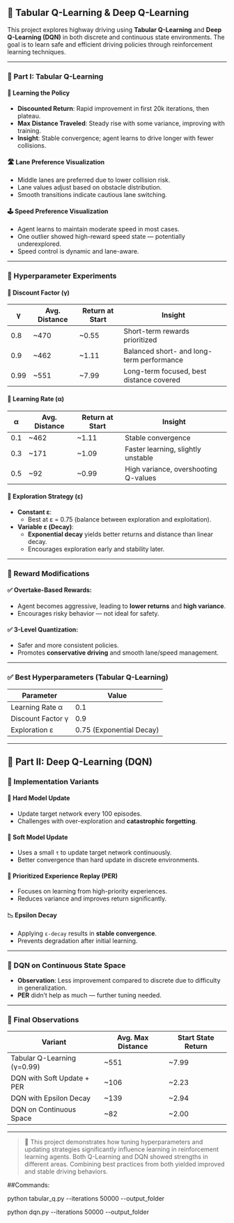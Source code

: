 ## 📄 Tabular Q-Learning & Deep Q-Learning

This project explores highway driving using **Tabular Q-Learning** and **Deep Q-Learning (DQN)** in both discrete and continuous state environments. The goal is to learn safe and efficient driving policies through reinforcement learning techniques.

---

### 🔹 Part I: Tabular Q-Learning

#### 🚗 Learning the Policy
- **Discounted Return**: Rapid improvement in first 20k iterations, then plateau.
- **Max Distance Traveled**: Steady rise with some variance, improving with training.
- **Insight**: Stable convergence; agent learns to drive longer with fewer collisions.

#### 🛣️ Lane Preference Visualization
- Middle lanes are preferred due to lower collision risk.
- Lane values adjust based on obstacle distribution.
- Smooth transitions indicate cautious lane switching.

#### 🕹️ Speed Preference Visualization
- Agent learns to maintain moderate speed in most cases.
- One outlier showed high-reward speed state — potentially underexplored.
- Speed control is dynamic and lane-aware.

---

### 🔁 Hyperparameter Experiments

#### 🔸 Discount Factor (γ)
| γ     | Avg. Distance | Return at Start | Insight                                   |
|-------|---------------|------------------|--------------------------------------------|
| 0.8   | ~470          | ~0.55            | Short-term rewards prioritized              |
| 0.9   | ~462          | ~1.11            | Balanced short- and long-term performance   |
| 0.99  | ~551          | ~7.99            | Long-term focused, best distance covered    |

#### 🔸 Learning Rate (α)
| α     | Avg. Distance | Return at Start | Insight                              |
|-------|---------------|------------------|---------------------------------------|
| 0.1   | ~462          | ~1.11            | Stable convergence                    |
| 0.3   | ~171          | ~1.09            | Faster learning, slightly unstable    |
| 0.5   | ~92           | ~0.99            | High variance, overshooting Q-values |

#### 🔸 Exploration Strategy (ε)
- **Constant ε**:
  - Best at ε = 0.75 (balance between exploration and exploitation).
- **Variable ε (Decay)**:
  - **Exponential decay** yields better returns and distance than linear decay.
  - Encourages exploration early and stability later.

---

### 🧪 Reward Modifications

#### ✅ Overtake-Based Rewards:
- Agent becomes aggressive, leading to **lower returns** and **high variance**.
- Encourages risky behavior — not ideal for safety.

#### ✅ 3-Level Quantization:
- Safer and more consistent policies.
- Promotes **conservative driving** and smooth lane/speed management.

---

### ✅ Best Hyperparameters (Tabular Q-Learning)

| Parameter        | Value                    |
|------------------|--------------------------|
| Learning Rate α  | 0.1                      |
| Discount Factor γ| 0.9                      |
| Exploration ε    | 0.75 (Exponential Decay) |

---

## 🤖 Part II: Deep Q-Learning (DQN)

### 🧱 Implementation Variants

#### 🧊 Hard Model Update
- Update target network every 100 episodes.
- Challenges with over-exploration and **catastrophic forgetting**.

#### 🌊 Soft Model Update
- Uses a small `τ` to update target network continuously.
- Better convergence than hard update in discrete environments.

#### 🧠 Prioritized Experience Replay (PER)
- Focuses on learning from high-priority experiences.
- Reduces variance and improves return significantly.

#### 📉 Epsilon Decay
- Applying `ε-decay` results in **stable convergence**.
- Prevents degradation after initial learning.

---

### 🧪 DQN on Continuous State Space

- **Observation**: Less improvement compared to discrete due to difficulty in generalization.
- **PER** didn’t help as much — further tuning needed.

---

### 🏁 Final Observations

| Variant                       | Avg. Max Distance | Start State Return |
|-------------------------------|-------------------|--------------------|
| Tabular Q-Learning (γ=0.99)   | ~551              | ~7.99              |
| DQN with Soft Update + PER    | ~106              | ~2.23              |
| DQN with Epsilon Decay        | ~139              | ~2.94              |
| DQN on Continuous Space       | ~82               | ~2.00              |

---

> 📌 This project demonstrates how tuning hyperparameters and updating strategies significantly influence learning in reinforcement learning agents. Both Q-Learning and DQN showed strengths in different areas. Combining best practices from both yielded improved and stable driving behaviors.

##Commands:

python tabular_q.py --iterations 50000 --output_folder <path to output folder>

python dqn.py --iterations 50000 --output_folder <path to output folder>